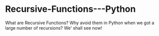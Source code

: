 # Recursive-Functions---Python
What are Recursive Functions? Why avoid them in Python when we got a large number of recursions? We' shall see now!
